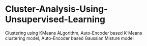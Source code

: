# Cluster-Analysis-Using-Unsupervised-Learning
Clustering using KMeans ALgorithm, Auto-Encoder based K-Means clustering model, Auto-Encoder based Gaussian Misture model

